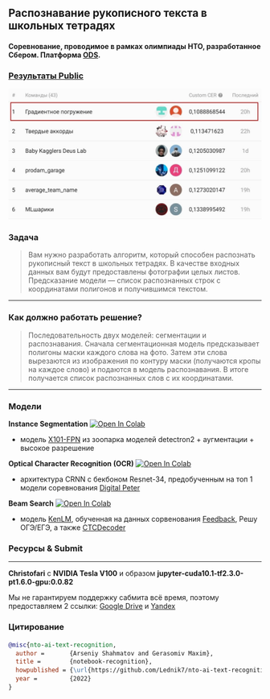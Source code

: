 ## Распознавание рукописного текста в школьных тетрадях
#### Соревнование, проводимое в рамках олимпиады НТО, разработанное Сбером. Платформа [ODS](https://ods.ai/competitions/nto_final_21-22).

### [Результаты Public](https://ods.ai/competitions/nto_final_21-22/leaderboard)
![leaderbord](https://github.com/Lednik7/nto-ai-text-recognition/raw/main/images/public_leaderbord.jpg)

### Задача
> Вам нужно разработать алгоритм, который способен распознать рукописный текст в школьных тетрадях. В качестве входных данных вам будут предоставлены фотографии целых листов. Предсказание модели — список распознанных строк с координатами полигонов и получившимся текстом.
---

### Как должно работать решение?
> Последовательность двух моделей: сегментации и распознавания. Сначала сегментационная модель предсказывает полигоны маски каждого слова на фото. Затем эти слова вырезаются из изображения по контуру маски (получаются кропы на каждое слово) и подаются в модель распознавания. В итоге получается список распознанных слов с их координатами.
---

### Модели

**Instance Segmentation**
[![Open In Colab](https://colab.research.google.com/assets/colab-badge.svg)](https://colab.research.google.com/github/Lednik7/nto-ai-text-recognition/blob/main/train/detectron2_segmentation_latest.ipynb)

- модель [X101-FPN](https://github.com/facebookresearch/detectron2/blob/main/MODEL_ZOO.md#coco-instance-segmentation-baselines-with-mask-r-cnn) из зоопарка моделей detectron2 + аугментации + высокое разрешение

**Optical Character Recognition (OCR)**
[![Open In Colab](https://colab.research.google.com/assets/colab-badge.svg)](https://colab.research.google.com/github/Lednik7/nto-ai-text-recognition/blob/main/train/ocr_model.ipynb)

- архитектура CRNN с бекбоном Resnet-34, предобученным на топ 1 модели соревнования [Digital Peter](https://github.com/sberbank-ai/digital_peter_aij2020)

**Beam Search**
[![Open In Colab](https://colab.research.google.com/assets/colab-badge.svg)](https://colab.research.google.com/github/Lednik7/nto-ai-text-recognition/blob/main/dataset/make_kenlm_dataset_latest.ipynb)

- модель [KenLM](https://github.com/kpu/kenlm), обученная на данных сорвенования [Feedback](https://www.kaggle.com/c/feedback-prize-2021/data ), Решу ОГЭ/ЕГЭ, а также [CTCDecoder](https://github.com/parlance/ctcdecode)

### Ресурсы & Submit
---
**Christofari** с **NVIDIA Tesla V100** и образом **jupyter-cuda10.1-tf2.3.0-pt1.6.0-gpu:0.0.82**

Мы не гарантируем поддержку сабмита всё время, поэтому предоставляем 2 ссылки:
[Google Drive](https://drive.google.com/file/d/13jbbnSuwn5g4ml_DIcvDm7AI1dMS8j4L/view?usp=sharing) и 
[Yandex](https://storage.yandexcloud.net/datasouls-ods/submissions/e7c3d807-0f20-4003-9935-977432b4d615/14eafde9/sub_8%281%29.zip)

### Цитирование
```BibTeX
@misc{nto-ai-text-recognition,
  author =       {Arseniy Shahmatov and Gerasomiv Maxim},
  title =        {notebook-recognition},
  howpublished = {\url{https://github.com/Lednik7/nto-ai-text-recognition}},
  year =         {2022}
}
```
